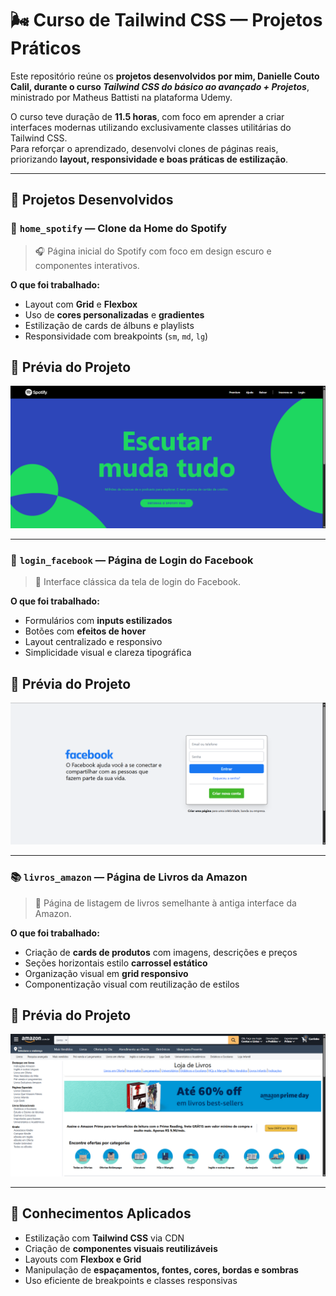 # 🌬️ Curso de Tailwind CSS — Projetos Práticos

Este repositório reúne os **projetos desenvolvidos por mim, Danielle Couto Calil, durante o curso _Tailwind CSS do básico ao avançado + Projetos_**, ministrado por Matheus Battisti na plataforma Udemy.

O curso teve duração de **11.5 horas**, com foco em aprender a criar interfaces modernas utilizando exclusivamente classes utilitárias do Tailwind CSS.  
Para reforçar o aprendizado, desenvolvi clones de páginas reais, priorizando **layout, responsividade e boas práticas de estilização**.

---

## 📁 Projetos Desenvolvidos

### 🎵 `home_spotify` — Clone da Home do Spotify

> 🎧 Página inicial do Spotify com foco em design escuro e componentes interativos.

**O que foi trabalhado:**
- Layout com **Grid** e **Flexbox**
- Uso de **cores personalizadas** e **gradientes**
- Estilização de cards de álbuns e playlists
- Responsividade com breakpoints (`sm`, `md`, `lg`)

## 📸 Prévia do Projeto

![Preview do projeto](./img/home_antiga_spotify.png)

---

### 🔐 `login_facebook` — Página de Login do Facebook

> 🔵 Interface clássica da tela de login do Facebook.

**O que foi trabalhado:**
- Formulários com **inputs estilizados**
- Botões com **efeitos de hover**
- Layout centralizado e responsivo
- Simplicidade visual e clareza tipográfica

## 📸 Prévia do Projeto

![Preview do projeto](./img/login_facebook.png)

---

### 📚 `livros_amazon` — Página de Livros da Amazon

> 📖 Página de listagem de livros semelhante à antiga interface da Amazon.

**O que foi trabalhado:**
- Criação de **cards de produtos** com imagens, descrições e preços
- Seções horizontais estilo **carrossel estático**
- Organização visual em **grid responsivo**
- Componentização visual com reutilização de estilos

## 📸 Prévia do Projeto

![Preview do projeto](./img/home_livros_amazon.png)

---

## 🧠 Conhecimentos Aplicados

- Estilização com **Tailwind CSS** via CDN
- Criação de **componentes visuais reutilizáveis**
- Layouts com **Flexbox e Grid**
- Manipulação de **espaçamentos, fontes, cores, bordas e sombras**
- Uso eficiente de breakpoints e classes responsivas